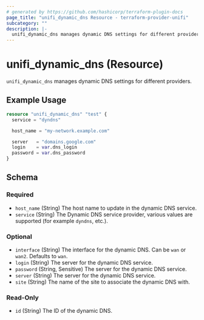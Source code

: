 ```yaml
---
# generated by https://github.com/hashicorp/terraform-plugin-docs
page_title: "unifi_dynamic_dns Resource - terraform-provider-unifi"
subcategory: ""
description: |-
  unifi_dynamic_dns manages dynamic DNS settings for different providers.
---
```


# unifi_dynamic_dns (Resource)

`unifi_dynamic_dns` manages dynamic DNS settings for different providers.

## Example Usage

```terraform
resource "unifi_dynamic_dns" "test" {
  service = "dyndns"

  host_name = "my-network.example.com"

  server   = "domains.google.com"
  login    = var.dns_login
  password = var.dns_password
}
```

<!-- schema generated by tfplugindocs -->

## Schema

### Required

- `host_name` (String) The host name to update in the dynamic DNS service.
- `service` (String) The Dynamic DNS service provider, various values are supported (for example `dyndns`, etc.).

### Optional

- `interface` (String) The interface for the dynamic DNS. Can be `wan` or `wan2`. Defaults to `wan`.
- `login` (String) The server for the dynamic DNS service.
- `password` (String, Sensitive) The server for the dynamic DNS service.
- `server` (String) The server for the dynamic DNS service.
- `site` (String) The name of the site to associate the dynamic DNS with.

### Read-Only

- `id` (String) The ID of the dynamic DNS.
